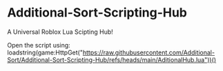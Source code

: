 # Additional-Sort-Scripting-Hub

A Universal Roblox Lua Scipting Hub!

Open the script using:
loadstring(game:HttpGet("https://raw.githubusercontent.com/Additional-Sort/Additional-Sort-Scripting-Hub/refs/heads/main/AditionalHub.lua"))()
